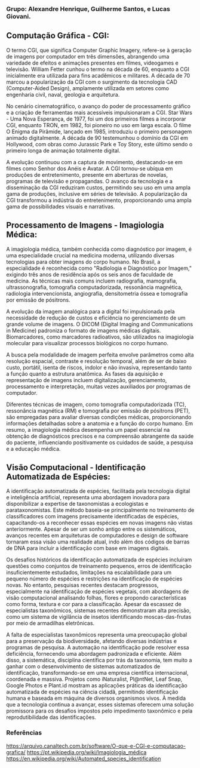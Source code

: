 ### Grupo: Alexandre Henrique, Guilherme Santos, e Lucas Giovani.

## Computação Gráfica - CGI:
O termo CGI, que significa Computer Graphic Imagery, refere-se à geração de imagens por computador em três dimensões, abrangendo uma variedade de efeitos e animações presentes em filmes, videogames e televisão. William Fetter cunhou o termo na década de 60, enquanto a CGI inicialmente era utilizada para fins acadêmicos e militares. A década de 70 marcou a popularização da CGI com o surgimento da tecnologia CAD (Computer-Aided Design), amplamente utilizada em setores como engenharia civil, naval, geologia e arquitetura.

No cenário cinematográfico, o avanço do poder de processamento gráfico e a criação de ferramentas mais acessíveis impulsionaram a CGI. Star Wars - Uma Nova Esperança, de 1977, foi um dos primeiros filmes a incorporar CGI, enquanto TRON, em 1982, foi pioneiro no uso em larga escala. O filme O Enigma da Pirâmide, lançado em 1985, introduziu o primeiro personagem animado digitalmente. A década de 90 testemunhou o domínio da CGI em Hollywood, com obras como Jurassic Park e Toy Story, este último sendo o primeiro longa de animação totalmente digital.

A evolução continuou com a captura de movimento, destacando-se em filmes como Senhor dos Anéis e Avatar. A CGI tornou-se ubíqua em produções de entretenimento, presente em aberturas de novelas, programas de televisão e propagandas. O avanço da tecnologia e a disseminação da CGI reduziram custos, permitindo seu uso em uma ampla gama de produções, inclusive em séries de televisão. A popularização da CGI transformou a indústria do entretenimento, proporcionando uma ampla gama de possibilidades visuais e narrativas.

## Processamento de Imagens - Imagiologia Médica:
A imagiologia médica, também conhecida como diagnóstico por imagem, é uma especialidade crucial na medicina moderna, utilizando diversas tecnologias para obter imagens do corpo humano. No Brasil, a especialidade é reconhecida como "Radiologia e Diagnóstico por Imagem," exigindo três anos de residência após os seis anos de faculdade de medicina. As técnicas mais comuns incluem radiografia, mamografia, ultrassonografia, tomografia computadorizada, ressonância magnética, radiologia intervencionista, angiografia, densitometria óssea e tomografia por emissão de pósitrons.

A evolução da imagem analógica para a digital foi impulsionada pela necessidade de redução de custos e eficiência no gerenciamento de um grande volume de imagens. O DICOM (Digital Imaging and Communications in Medicine) padroniza o formato de imagens médicas digitais. Biomarcadores, como marcadores radioativos, são utilizados na imagiologia molecular para visualizar processos biológicos no corpo humano.

A busca pela modalidade de imagem perfeita envolve parâmetros como alta resolução espacial, contraste e resolução temporal, além de ser de baixo custo, portátil, isenta de riscos, indolor e não invasiva, representando tanto a função quanto a estrutura anatômica. As fases da aquisição e representação de imagens incluem digitalização, gerenciamento, processamento e interpretação, muitas vezes auxiliados por programas de computador.

Diferentes técnicas de imagem, como tomografia computadorizada (TC), ressonância magnética (RM) e tomografia por emissão de pósitrons (PET), são empregadas para avaliar diversas condições médicas, proporcionando informações detalhadas sobre a anatomia e a função do corpo humano. Em resumo, a imagiologia médica desempenha um papel essencial na obtenção de diagnósticos precisos e na compreensão abrangente da saúde do paciente, influenciando positivamente os cuidados de saúde, a pesquisa e a educação médica.

## Visão Computacional - Identificação Automatizada de Espécies:
A identificação automatizada de espécies, facilitada pela tecnologia digital e inteligência artificial, representa uma abordagem inovadora para disponibilizar a expertise de taxonomistas a ecologistas e parataxonomistas. Este método baseia-se principalmente no treinamento de classificadores com imagens precisamente identificadas de espécies, capacitando-os a reconhecer essas espécies em novas imagens não vistas anteriormente. Apesar de ser um sonho antigo entre os sistemáticos, avanços recentes em arquiteturas de computadores e design de software tornaram essa visão uma realidade atual, indo além dos códigos de barras de DNA para incluir a identificação com base em imagens digitais.

Os desafios históricos da identificação automatizada de espécies incluíram questões como conjuntos de treinamento pequenos, erros de identificação insuficientemente estudados, limitações na escalabilidade para um pequeno número de espécies e restrições na identificação de espécies novas. No entanto, pesquisas recentes destacam progressos, especialmente na identificação de espécies vegetais, com abordagens de visão computacional analisando folhas, flores e propondo características como forma, textura e cor para a classificação. Apesar da escassez de especialistas taxonômicos, sistemas recentes demonstraram alta precisão, como um sistema de vigilância de insetos identificando moscas-das-frutas por meio de armadilhas eletrônicas.

A falta de especialistas taxonômicos representa uma preocupação global para a preservação da biodiversidade, afetando diversas indústrias e programas de pesquisa. A automação na identificação pode resolver essa deficiência, fornecendo uma abordagem padronizada e eficiente. Além disso, a sistemática, disciplina científica por trás da taxonomia, tem muito a ganhar com o desenvolvimento de sistemas automatizados de identificação, transformando-se em uma empresa científica internacional, coordenada e massiva. Projetos como iNaturalist, Pl@ntNet, Leaf Snap, Google Photos e Plant.id mostram as aplicações práticas da identificação automatizada de espécies na ciência cidadã, permitindo identificação humana e baseada em máquina de diversos organismos vivos. À medida que a tecnologia continua a avançar, esses sistemas oferecem uma solução promissora para os desafios impostos pelo impedimento taxonômico e pela reprodutibilidade das identificações.


### Referências
https://arquivo.canaltech.com.br/software/O-que-e-CGI-e-computacao-grafica/
https://pt.wikipedia.org/wiki/Imagiologia_médica
https://en.wikipedia.org/wiki/Automated_species_identification
